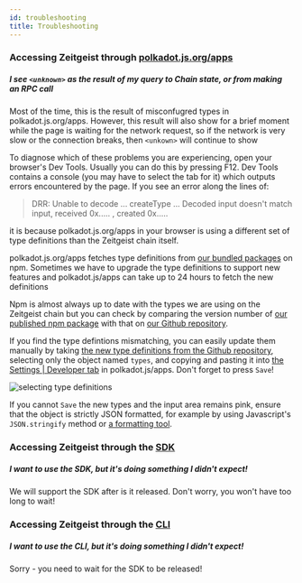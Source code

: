 ```yaml
---
id: troubleshooting
title: Troubleshooting
---
```


### Accessing Zeitgeist through [polkadot.js.org/apps](https://polkadot.js.org/apps/?rpc=wss%3A%2F%2Fbp-rpc.zeitgeist.pm)

##### I see `<unknown>` as the result of my query to Chain state, or from making an RPC call

Most of the time, this is the result of misconfugred types in
polkadot.js.org/apps. However, this result will also show for a brief moment
while the page is waiting for the network request, so if the network is very
slow or the connection breaks, then `<unkown>` will continue to show

To diagnose which of these problems you are experiencing, open your browser's
Dev Tools. Usually you can do this by pressing F12. Dev Tools contains a console
(you may have to select the tab for it) which outputs errors encountered by the
page. If you see an error along the lines of:

> DRR: Unable to decode ... createType ... Decoded input doesn't match input,
> received 0x..... , created 0x.....

it is because polkadot.js.org/apps in your browser is using a different set of
type definitions than the Zeitgeist chain itself.

polkadot.js.org/apps fetches type definitions from
[our bundled packages](https://www.npmjs.com/search?q=%40zeitgeistpm) on npm.
Sometimes we have to upgrade the type definitions to support new features and
polkadot.js/apps can take up to 24 hours to fetch the new definitions

Npm is almost always up to date with the types we are using on the Zeitgeist
chain but you can check by comparing the version number of
[our published npm package](https://www.npmjs.com/package/@zeitgeistpm/type-defs)
with that on
[our Github repository](https://github.com/zeitgeistpm/tools/blob/main/packages/type-defs/package.json).

If you find the type defintions mismatching, you can easily update them manually
by taking
[the new type definitions from the Github repository](https://github.com/zeitgeistpm/tools/blob/main/packages/type-defs/src/index.ts),
selecting only the object named `types`, and copying and pasting it into
[the Settings | Developer tab](https://polkadot.js.org/apps/?rpc=wss%3A%2F%2Fbp-rpc.zeitgeist.pm#/settings/developer)
in polkadot.js/apps. Don't forget to press `Save`!

![selecting type definitions](./../static/img/type-def_selection.png)

If you cannot `Save` the new types and the input area remains pink, ensure that
the object is strictly JSON formatted, for example by using Javascript's
`JSON.stringify` method or
[a formatting tool](https://www.freeformatter.com/json-formatter.html).

### Accessing Zeitgeist through the [SDK](https://github.com/zeitgeistpm/tools)

##### I want to use the SDK, but it's doing something I didn't expect!

We will support the SDK after is it released. Don't worry, you won't have too
long to wait!

### Accessing Zeitgeist through the [CLI](https://github.com/zeitgeistpm/tools)

##### I want to use the CLI, but it's doing something I didn't expect!

Sorry - you need to wait for the SDK to be released!
